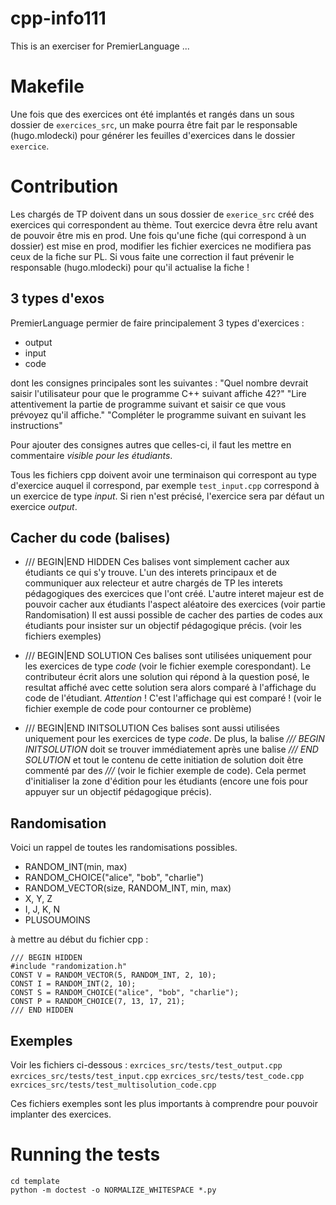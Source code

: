 # cpp-info111

This is an exerciser for PremierLanguage ...

# Makefile

Une fois que des exercices ont été implantés et rangés dans un sous dossier de `exercices_src`, 
un make pourra être fait par le responsable (hugo.mlodecki) pour générer 
les feuilles d'exercices dans le dossier `exercice`.

# Contribution

Les chargés de TP doivent dans un sous dossier de `exerice_src` créé des exercices 
qui correspondent au thème. Tout exercice devra être relu avant de pouvoir être mis en prod.
Une fois qu'une fiche (qui correspond à un dossier) est mise en prod, 
modifier les fichier exercices ne modifiera pas ceux de la fiche sur PL. 
Si vous faite une correction il faut prévenir le responsable (hugo.mlodecki) 
pour qu'il actualise la fiche !

## 3 types d'exos

PremierLanguage permier de faire principalement 3 types d'exercices :

- output
- input
- code

dont les consignes principales sont les suivantes :
"Quel nombre devrait saisir l'utilisateur pour que le programme C++ suivant affiche 42?"
"Lire attentivement la partie de programme suivant et saisir ce que vous prévoyez qu'il affiche."
"Compléter le programme suivant en suivant les instructions"

Pour ajouter des consignes autres que celles-ci, 
il faut les mettre en commentaire *visible pour les étudiants*.

Tous les fichiers cpp doivent avoir une terminaison qui correspont au type d'exercice 
auquel il correspond, par exemple `test_input.cpp` correspond à un exercice de type *input*.
Si rien n'est précisé, l'exercice sera par défaut un exercice *output*.

## Cacher du code (balises)

- /// BEGIN|END HIDDEN
	Ces balises vont simplement cacher aux étudiants ce qui s'y trouve. 
	L'un des interets principaux et de communiquer aux relecteur et autre chargés de TP 
	les interets pédagogiques des exercices que l'ont créé.
	L'autre interet majeur est de pouvoir cacher aux étudiants l'aspect aléatoire des exercices
	(voir partie Randomisation)
	Il est aussi possible de cacher des parties de codes aux étudiants pour insister 
	sur un objectif pédagogique précis. (voir les fichiers exemples)

- /// BEGIN|END SOLUTION
	Ces balises sont utilisées uniquement pour les exercices de type *code* 
	(voir le fichier exemple corespondant).
	Le contributeur écrit alors une solution qui répond à la question posé, 
	le resultat affiché avec cette solution sera alors comparé à l'affichage du code de l'étudiant.
	*Attention* ! C'est l'affichage qui est comparé ! 
	(voir le fichier exemple de code pour contourner ce problème)	
	
- /// BEGIN|END INITSOLUTION
	Ces balises sont aussi utilisées uniquement pour les exercices de type *code*.
	De plus, la balise */// BEGIN INITSOLUTION* doit se trouver immédiatement après une balise
	*/// END SOLUTION* et tout le contenu de cette initiation de solution doit être commenté
	par des *///* (voir le fichier exemple de code).
	Cela permet d'initialiser la zone d'édition pour les étudiants 
	(encore une fois pour appuyer sur un objectif pédagogique précis).

## Randomisation

Voici un rappel de toutes les randomisations possibles.

- RANDOM_INT(min, max)
- RANDOM_CHOICE("alice", "bob", "charlie")
- RANDOM_VECTOR(size, RANDOM_INT, min, max) 
- X, Y, Z
- I, J, K, N
- PLUSOUMOINS

à mettre au début du fichier cpp :

    /// BEGIN HIDDEN
    #include "randomization.h"
    CONST V = RANDOM_VECTOR(5, RANDOM_INT, 2, 10);
    CONST I = RANDOM_INT(2, 10);
    CONST S = RANDOM_CHOICE("alice", "bob", "charlie");
    CONST P = RANDOM_CHOICE(7, 13, 17, 21);
    /// END HIDDEN

## Exemples

Voir les fichiers ci-dessous :
`exrcices_src/tests/test_output.cpp`
`exrcices_src/tests/test_input.cpp`
`exrcices_src/tests/test_code.cpp`
`exrcices_src/tests/test_multisolution_code.cpp`

Ces fichiers exemples sont les plus importants à comprendre pour pouvoir implanter des exercices.


# Running the tests

    cd template
    python -m doctest -o NORMALIZE_WHITESPACE *.py
